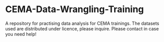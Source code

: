 # CEMA-Data-Wrangling-Training

A repository for practising data analysis for CEMA trainings.
The datasets used are distributed under licence, please inquire.
Please contact in case you need help!
